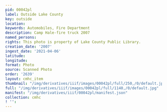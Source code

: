 ```yaml
---
pid: 00042pl
label: Outside Lake County
key: outside
location: 
keywords: Automobiles, Fire Department
description: Camp Hale-fire truck 2007
named_persons: 
rights: This photo is property of Lake County Public Library.
creation_date: '2007'
ingest_date: '2021-04-06'
latitude: 
longitude: 
format: Photo
source: Scanned Photo
order: '2639'
layout: cmhc_item
thumbnail: "/img/derivatives/iiif/images/00042pl/full/250,/0/default.jpg"
full: "/img/derivatives/iiif/images/00042pl/full/1140,/0/default.jpg"
manifest: "/img/derivatives/iiif/00042pl/manifest.json"
collection: cmhc
! '': 
---
```

